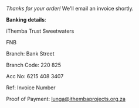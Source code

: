 *Thanks for your order!* We'll email an invoice shortly. 



**Banking details**:

iThemba Trust Sweetwaters

FNB

Branch: Bank Street

Branch Code: 220 825

Acc No: 6215 408 3407

Ref: Invoice Number

Proof of Payment: lunga@ithembaprojects.org.za
